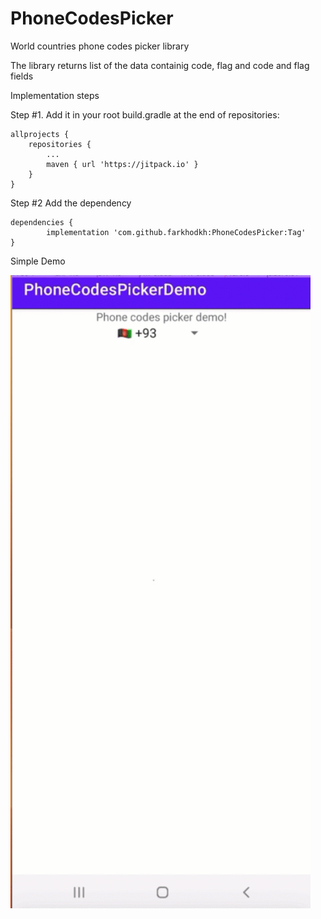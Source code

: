 # PhoneCodesPicker
World countries phone codes picker library

The library returns list of the data containig code, flag and code and flag fields

Implementation steps

Step #1. 
Add it in your root build.gradle at the end of repositories:

	allprojects {
		repositories {
			...
			maven { url 'https://jitpack.io' }
		}
	}

Step #2
Add the dependency

	dependencies {
	        implementation 'com.github.farkhodkh:PhoneCodesPicker:Tag'
	}

Simple Demo

	
<img src="phone_picker_demo.gif" width="480" />
